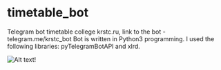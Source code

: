 # timetable_bot
Telegram bot timetable сollege krstc.ru, link to the bot - telegram.me/krstc_bot
Bot is written in Python3 programming. I used the following libraries: pyTelegramBotAPI and xlrd.

![Alt text](https://telegram.org/file/811140058/2/7GzMJk4Ij54/a1649c56fa9f805828)!
